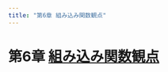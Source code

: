 ```yaml
---
title: "第6章 組み込み関数観点"
---
```


# 第6章 [組み込み関数観点](https://docs.python.org/ja/3/library/functions.html)